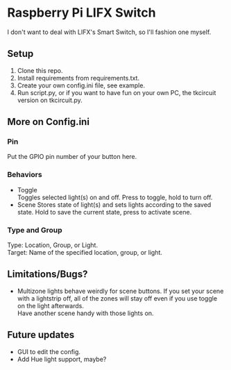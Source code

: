 # Raspberry Pi LIFX Switch

I don't want to deal with LIFX's Smart Switch, so I'll fashion one myself.

## Setup
1. Clone this repo.
2. Install requirements from requirements.txt.
3. Create your own config.ini file, see example.
4. Run script.py, or if you want to have fun on your own PC, the tkcircuit version on tkcircuit.py.

## More on Config.ini

### Pin
Put the GPIO pin number of your button here.

### Behaviors
* Toggle  
Toggles selected light(s) on and off. Press to toggle, hold to turn off.
* Scene
Stores state of light(s) and sets lights according to the saved state. Hold to save the current state, press to activate scene.

### Type and Group
Type: Location, Group, or Light.  
Target: Name of the specified location, group, or light.

## Limitations/Bugs?

* Multizone lights behave weirdly for scene buttons. If you set your scene with a lightstrip off, all of the zones will stay off even if you use toggle on the light afterwards.  
Have another scene handy with those lights on.

## Future updates
* GUI to edit the config.
* Add Hue light support, maybe?